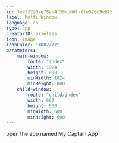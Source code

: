 ```yaml
---
id: 3ee327a0-e78e-4f59-bddf-0fe576c9e8f5
label: Multi Window
language: en
type: app
creatorID: pixelass
icon: Image
iconColor: "#DB2777"
parameters:
    main-window:
        route: "index"
        width: 1024
        height: 800
        minWidth: 1024
        minHeight: 800
    child-window:
        route: "child/index"
        width: 600
        height: 600
        minWidth: 600
        minHeight: 600
---
```


open the app named My Captain App
